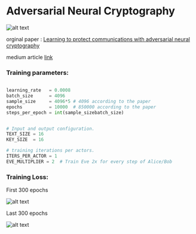 # Adversarial Neural Cryptography

![alt text](https://github.com/VamshikShetty/adversarial-neural-cryptography-tensorflow/blob/master/images/medium-symm-crypto.jpg)

orginal paper : [Learning to protect communications with adversarial neural cryptography](https://arxiv.org/abs/1610.06918)

medium article [link](https://medium.com/@vamshikdshetty) 

### Training parameters:
```python

learning_rate   = 0.0008
batch_size      = 4096
sample_size     = 4096*5 # 4096 according to the paper
epochs          = 10000  # 850000 according to the paper
steps_per_epoch = int(sample_sizebatch_size)


# Input and output configuration.
TEXT_SIZE = 16
KEY_SIZE  = 16

# training iterations per actors.
ITERS_PER_ACTOR = 1
EVE_MULTIPLIER = 2  # Train Eve 2x for every step of Alice/Bob

```


### Training Loss:
First 300 epochs

![alt text](https://github.com/VamshikShetty/adversarial-neural-cryptography-tensorflow/blob/master/images/0-300.PNG)

Last 300 epochs

![alt text](https://github.com/VamshikShetty/adversarial-neural-cryptography-tensorflow/blob/master/images/2700-3000.PNG)
